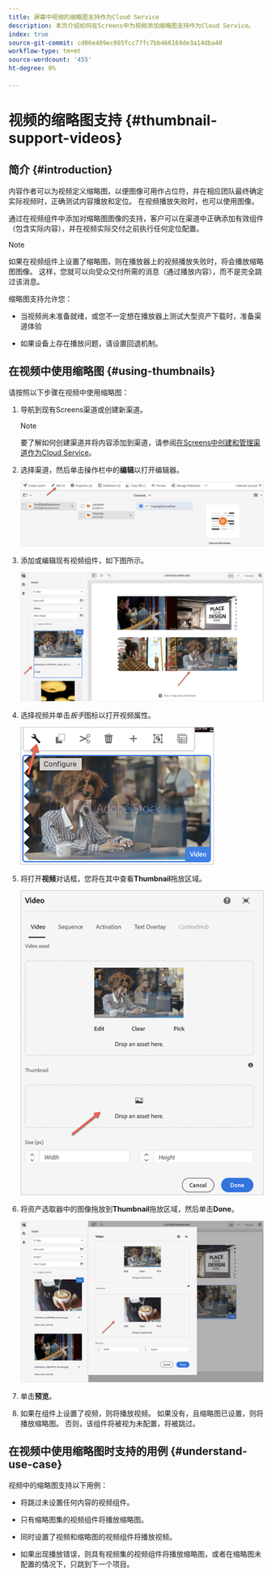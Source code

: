 ```yaml
---
title: 屏幕中视频的缩略图支持作为Cloud Service
description: 本页介绍如何在Screens中为视频添加缩略图支持作为Cloud Service。
index: true
source-git-commit: cd06e409ec085fcc77fc7bb466169de3a14dba40
workflow-type: tm+mt
source-wordcount: '455'
ht-degree: 0%

---
```



# 视频的缩略图支持 {#thumbnail-support-videos}

## 简介 {#introduction}

内容作者可以为视频定义缩略图，以便图像可用作占位符，并在相应团队最终确定实际视频时，正确测试内容播放和定位。 在视频播放失败时，也可以使用图像。

通过在视频组件中添加对缩略图图像的支持，客户可以在渠道中正确添加有效组件（包含实际内容），并在视频实际交付之前执行任何定位配置。

>[!NOTE]
>如果在视频组件上设置了缩略图，则在播放器上的视频播放失败时，将会播放缩略图图像。 这样，您就可以向受众交付所需的消息（通过播放内容），而不是完全跳过该消息。

缩略图支持允许您：

* 当视频尚未准备就绪，或您不一定想在播放器上测试大型资产下载时，准备渠道体验

* 如果设备上存在播放问题，请设置回退机制。

## 在视频中使用缩略图 {#using-thumbnails}

请按照以下步骤在视频中使用缩略图：

1. 导航到现有Screens渠道或创建新渠道。

   >[!NOTE]
   >要了解如何创建渠道并将内容添加到渠道，请参阅[在Screens中创建和管理渠道作为Cloud Service](https://experienceleague.adobe.com/docs/experience-manager-cloud-service/screens-as-cloud-service/create-content/creating-channels-screens-cloud.html?lang=en)。

1. 选择渠道，然后单击操作栏中的&#x200B;**编辑**&#x200B;以打开编辑器。

   ![](/help/screens-cloud/using-core-product-features/assets/thumbnail-1.png)

1. 添加或编辑现有视频组件，如下图所示。

   ![](/help/screens-cloud/using-core-product-features/assets/thumbnail-2.png)

1. 选择视频并单击&#x200B;*扳手*&#x200B;图标以打开视频属性。

   ![](/help/screens-cloud/using-core-product-features/assets/thumbnail-3.png)

1. 将打开&#x200B;**视频**&#x200B;对话框，您将在其中查看&#x200B;**Thumbnail**&#x200B;拖放区域。

   ![](/help/screens-cloud/using-core-product-features/assets/thumbnail-4.png)

1. 将资产选取器中的图像拖放到&#x200B;**Thumbnail**&#x200B;拖放区域，然后单击&#x200B;**Done**。

   ![](/help/screens-cloud/using-core-product-features/assets/thumbnail-5.png)

1. 单击&#x200B;**预览**。

1. 如果在组件上设置了视频，则将播放视频。 如果没有，且缩略图已设置，则将播放缩略图。 否则，该组件将被视为未配置，将被跳过。

## 在视频中使用缩略图时支持的用例 {#understand-use-case}

视频中的缩略图支持以下用例：

* 将跳过未设置任何内容的视频组件。

* 只有缩略图集的视频组件将播放缩略图。

* 同时设置了视频和缩略图的视频组件将播放视频。

* 如果出现播放错误，则具有视频集的视频组件将播放缩略图，或者在缩略图未配置的情况下，只跳到下一个项目。
